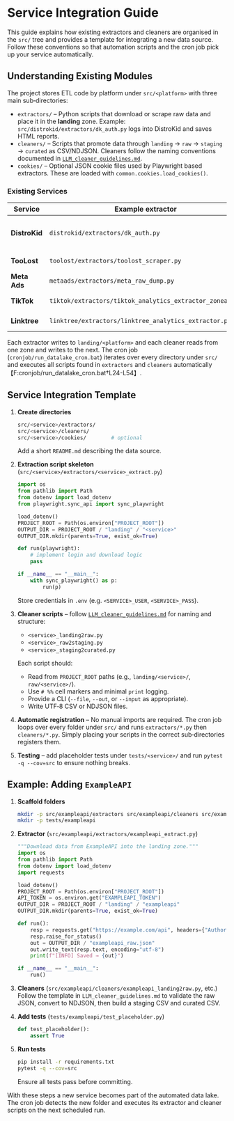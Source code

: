 # Service Integration Guide

This guide explains how existing extractors and cleaners are organised in the `src/` tree and provides a template for integrating a new data source. Follow these conventions so that automation scripts and the cron job pick up your service automatically.

## Understanding Existing Modules

The project stores ETL code by platform under `src/<platform>` with three main sub‑directories:

- `extractors/` – Python scripts that download or scrape raw data and place it in the **landing** zone. Example: `src/distrokid/extractors/dk_auth.py` logs into DistroKid and saves HTML reports.
- `cleaners/` – Scripts that promote data through `landing` → `raw` → `staging` → `curated` as CSV/NDJSON. Cleaners follow the naming conventions documented in [`LLM_cleaner_guidelines.md`](../src/LLM_cleaner_guidelines.md).
- `cookies/` – Optional JSON cookie files used by Playwright based extractors. These are loaded with `common.cookies.load_cookies()`.

### Existing Services

| Service    | Example extractor                           | Example cleaner                          | Outputs                                                    |
|------------|---------------------------------------------|-----------------------------------------|-----------------------------------------------------------|
| **DistroKid** | `distrokid/extractors/dk_auth.py`          | `distrokid/cleaners/distrokid_raw2staging.py` | Streams HTML → cleaned CSV in `staging/distrokid/` and then merged into `curated/tidy_daily_streams.csv` |
| **TooLost**   | `toolost/extractors/toolost_scraper.py`    | `toolost/cleaners/toolost_raw2staging.py`    | Spotify/Apple JSON → daily CSV in `staging/toolost/`       |
| **Meta Ads**  | `metaads/extractors/meta_raw_dump.py`      | `metaads/cleaners/metaads_raw2staging.py`   | API JSON dumps → `tidy_metaads.csv` in staging             |
| **TikTok**    | `tiktok/extractors/tiktok_analytics_extractor_zonea0.py` | `tiktok/cleaners/tiktok_raw2staging.py` | Zip exports → `tiktok.csv` in staging                     |
| **Linktree**  | `linktree/extractors/linktree_analytics_extractor.py` | `linktree/cleaners/linktree_raw2staging.py` | GraphQL JSON → CSV + Parquet in curated                   |

Each extractor writes to `landing/<platform>` and each cleaner reads from one zone and writes to the next. The cron job (`cronjob/run_datalake_cron.bat`) iterates over every directory under `src/` and executes all scripts found in `extractors` and `cleaners` automatically【F:cronjob/run_datalake_cron.bat†L24-L54】.

## Service Integration Template

1. **Create directories**
   ```bash
   src/<service>/extractors/
   src/<service>/cleaners/
   src/<service>/cookies/        # optional
   ```
   Add a short `README.md` describing the data source.

2. **Extraction script skeleton** (`src/<service>/extractors/<service>_extract.py`)
   ```python
   import os
   from pathlib import Path
   from dotenv import load_dotenv
   from playwright.sync_api import sync_playwright

   load_dotenv()
   PROJECT_ROOT = Path(os.environ["PROJECT_ROOT"])
   OUTPUT_DIR = PROJECT_ROOT / "landing" / "<service>"
   OUTPUT_DIR.mkdir(parents=True, exist_ok=True)

   def run(playwright):
       # implement login and download logic
       pass

   if __name__ == "__main__":
       with sync_playwright() as p:
           run(p)
   ```
   Store credentials in `.env` (e.g. `<SERVICE>_USER`, `<SERVICE>_PASS`).

3. **Cleaner scripts** – follow [`LLM_cleaner_guidelines.md`](../src/LLM_cleaner_guidelines.md) for naming and structure:
   - `<service>_landing2raw.py`
   - `<service>_raw2staging.py`
   - `<service>_staging2curated.py`

   Each script should:
   - Read from `PROJECT_ROOT` paths (e.g., `landing/<service>/`, `raw/<service>/`).
   - Use `# %%` cell markers and minimal `print` logging.
   - Provide a CLI (`--file`, `--out`, or `--input` as appropriate).
   - Write UTF‑8 CSV or NDJSON files.

4. **Automatic registration** – No manual imports are required. The cron job loops over every folder under `src/` and runs `extractors/*.py` then `cleaners/*.py`. Simply placing your scripts in the correct sub‑directories registers them.

5. **Testing** – add placeholder tests under `tests/<service>/` and run `pytest -q --cov=src` to ensure nothing breaks.

## Example: Adding `ExampleAPI`

1. **Scaffold folders**
   ```bash
   mkdir -p src/exampleapi/extractors src/exampleapi/cleaners src/exampleapi/cookies
   mkdir -p tests/exampleapi
   ```

2. **Extractor** (`src/exampleapi/extractors/exampleapi_extract.py`)
   ```python
   """Download data from ExampleAPI into the landing zone."""
   import os
   from pathlib import Path
   from dotenv import load_dotenv
   import requests

   load_dotenv()
   PROJECT_ROOT = Path(os.environ["PROJECT_ROOT"])
   API_TOKEN = os.environ.get("EXAMPLEAPI_TOKEN")
   OUTPUT_DIR = PROJECT_ROOT / "landing" / "exampleapi"
   OUTPUT_DIR.mkdir(parents=True, exist_ok=True)

   def run():
       resp = requests.get("https://example.com/api", headers={"Authorization": f"Bearer {API_TOKEN}"})
       resp.raise_for_status()
       out = OUTPUT_DIR / "exampleapi_raw.json"
       out.write_text(resp.text, encoding="utf-8")
       print(f"[INFO] Saved → {out}")

   if __name__ == "__main__":
       run()
   ```

3. **Cleaners** (`src/exampleapi/cleaners/exampleapi_landing2raw.py`, etc.)
   Follow the template in `LLM_cleaner_guidelines.md` to validate the raw JSON, convert to NDJSON, then build a staging CSV and curated CSV.

4. **Add tests** (`tests/exampleapi/test_placeholder.py`)
   ```python
   def test_placeholder():
       assert True
   ```

5. **Run tests**
   ```bash
   pip install -r requirements.txt
   pytest -q --cov=src
   ```
   Ensure all tests pass before committing.

With these steps a new service becomes part of the automated data lake. The cron job detects the new folder and executes its extractor and cleaner scripts on the next scheduled run.
